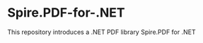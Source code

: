 Spire.PDF-for-.NET
==================

This repository introduces a .NET PDF library Spire.PDF for .NET